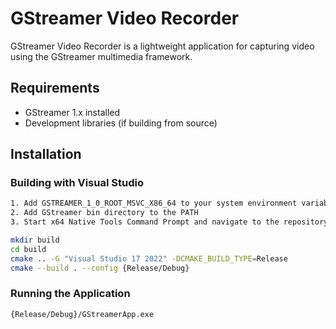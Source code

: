# GStreamer Video Recorder

GStreamer Video Recorder is a lightweight application for capturing video using the GStreamer multimedia framework. 

## Requirements
- GStreamer 1.x installed
- Development libraries (if building from source)

## Installation

### Building with Visual Studio
```sh
1. Add GSTREAMER_1_0_ROOT_MSVC_X86_64 to your system environment variables
2. Add GStreamer bin directory to the PATH
3. Start x64 Native Tools Command Prompt and navigate to the repository

mkdir build
cd build
cmake .. -G "Visual Studio 17 2022" -DCMAKE_BUILD_TYPE=Release
cmake --build . --config {Release/Debug}
```

### Running the Application
```sh
{Release/Debug}/GStreamerApp.exe
```
